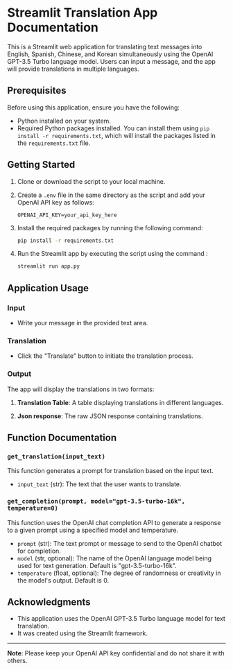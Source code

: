# Streamlit Translation App Documentation

This is a Streamlit web application for translating text messages into English, Spanish, Chinese, and Korean simultaneously using the OpenAI GPT-3.5 Turbo language model. Users can input a message, and the app will provide translations in multiple languages.

## Prerequisites

Before using this application, ensure you have the following:

- Python installed on your system.
- Required Python packages installed. You can install them using `pip install -r requirements.txt`, which will install the packages listed in the `requirements.txt` file.

## Getting Started

1. Clone or download the script to your local machine.

2. Create a `.env` file in the same directory as the script and add your OpenAI API key as follows:

    ```plaintext
    OPENAI_API_KEY=your_api_key_here
    ```

3. Install the required packages by running the following command:

    ```bash
    pip install -r requirements.txt
    ```

4. Run the Streamlit app by executing the script using the command :

    ```bash
    streamlit run app.py
    ```

## Application Usage

### Input

- Write your message in the provided text area.

### Translation

- Click the "Translate" button to initiate the translation process.

### Output

The app will display the translations in two formats:

1. **Translation Table**: A table displaying translations in different languages.

2. **Json response**: The raw JSON response containing translations.

## Function Documentation

### `get_translation(input_text)`

This function generates a prompt for translation based on the input text.

- `input_text` (str): The text that the user wants to translate.

### `get_completion(prompt, model="gpt-3.5-turbo-16k", temperature=0)`

This function uses the OpenAI chat completion API to generate a response to a given prompt using a specified model and temperature.

- `prompt` (str): The text prompt or message to send to the OpenAI chatbot for completion.
- `model` (str, optional): The name of the OpenAI language model being used for text generation. Default is "gpt-3.5-turbo-16k".
- `temperature` (float, optional): The degree of randomness or creativity in the model's output. Default is 0.

## Acknowledgments

- This application uses the OpenAI GPT-3.5 Turbo language model for text translation.
- It was created using the Streamlit framework.

---

**Note**: Please keep your OpenAI API key confidential and do not share it with others.
